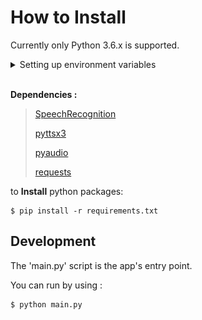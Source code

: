 # How to Install

Currently only Python 3.6.x is supported.

<details>
<summary>Setting up environment variables</summary>

```
In the parent directory, there is a 'python-controller.js' script which contains the 'Clint' class.
The Class 'Clint' has a method called 'setPythonPath(path)'.
Not using it, the class will use your system's default Python path which may not be of version 3.6.x .
after installing Python 3.6.x and adding it to your system's "environment variables",
use 'setPythonPath(path) to point the app to the right python version'
```
<img src=".github/python_readme/exENV.png" alt="drawing" height="264"/>
<img src=".github/python_readme/setENV.png" alt="drawing"/>
</details>

<br/>

**Dependencies :**
> [SpeechRecognition](https://pypi.org/project/SpeechRecognition/)
>
> [pyttsx3](https://pypi.org/project/pyttsx3/)
>
> [pyaudio](https://pypi.org/project/PyAudio/)
>
> [requests](https://pypi.org/project/requests/)

to **Install** python packages:

    $ pip install -r requirements.txt

## Development
The 'main.py' script is the app's entry point.

You can run by using :

    $ python main.py

